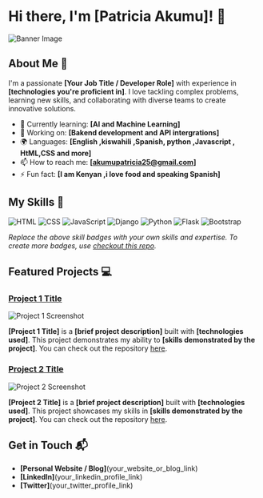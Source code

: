 # Hi there, I'm [Patricia Akumu]! 👋

![Banner Image](your_banner_image_url_here)

## About Me 🚀

I'm a passionate **[Your Job Title / Developer Role]** with experience in **[technologies you're proficient in]**. I love tackling complex problems, learning new skills, and collaborating with diverse teams to create innovative solutions.

- 🌱 Currently learning: **[AI and Machine Learning]**
- 🔭 Working on: **[Bakend development and API intergrations]**
- 🌍 Languages: **[English ,kiswahili ,Spanish, python ,Javascript , HtML,CSS and more]**
- 📫 How to reach me: **[akumupatricia25@gmail.com]**
- ⚡ Fun fact: **[I am Kenyan ,i love food and speaking Spanish]**

## My Skills 🧠

![HTML](https://img.shields.io/badge/-HTML-E34F26?style=flat-square&logo=html5&logoColor=white)
![CSS](https://img.shields.io/badge/-CSS-1572B6?style=flat-square&logo=css3&logoColor=white)
![JavaScript](https://img.shields.io/badge/-JavaScript-F7DF1E?style=flat-square&logo=javascript&logoColor=black)
![Django](https://img.shields.io/badge/Django-sea%20green?style=flat&logo=Django&logoColor=%23092E20&logoSize=auto&labelColor=Hunter%20green&color=White)
![Python](https://img.shields.io/badge/Python-blue?style=for-the-badge&logo=Python&logoColor=blue&logoSize=auto&labelColor=yellow&color=blue)
![Flask](https://img.shields.io/badge/Flask-black?style=for-the-badge&logo=Flask&logoColor=Black&logoSize=auto&labelColor=black&color=black)
![Bootstrap](https://img.shields.io/badge/Bootstrap-purple?style=for-the-badge&logo=Bootstrap&logoSize=auto&labelColor=black&color=purple)

*Replace the above skill badges with your own skills and expertise. To create more badges, use [checkout this repo](https://github.com/alexandresanlim/Badges4-README.md-Profile).*

## Featured Projects 💻

### [Project 1 Title](project_1_link)

![Project 1 Screenshot](project_1_screenshot_url)

**[Project 1 Title]** is a **[brief project description]** built with **[technologies used]**. This project demonstrates my ability to **[skills demonstrated by the project]**. You can check out the repository [here](project_1_repository_link).

### [Project 2 Title](project_2_link)

![Project 2 Screenshot](project_2_screenshot_url)

**[Project 2 Title]** is a **[brief project description]** built with **[technologies used]**. This project showcases my skills in **[skills demonstrated by the project]**. You can check out the repository [here](project_2_repository_link).

## Get in Touch 📬

- **[Personal Website / Blog]**(your_website_or_blog_link)
- **[LinkedIn]**(your_linkedin_profile_link)
- **[Twitter]**(your_twitter_profile_link)


